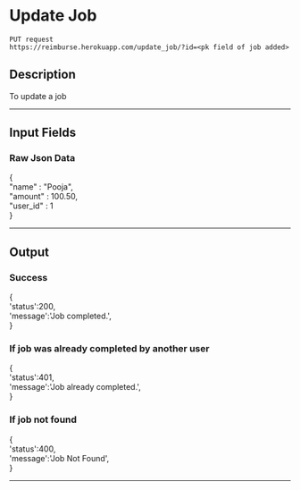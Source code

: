 # Update Job

    PUT request
    https://reimburse.herokuapp.com/update_job/?id=<pk field of job added>

## Description
To update a job

***

## Input Fields

### Raw Json Data<br />
{<br />
  "name" : "Pooja",<br />
  "amount" : 100.50,<br />
  "user_id" : 1<br />
}
    
***

## Output

### Success<br />
{<br />
  	'status':200,<br />
  	'message':'Job completed.',<br />
}<br />

### If job was already completed by another user<br />
{<br />
  	'status':401,<br />
  	'message':'Job already completed.',<br />
}<br />

### If job not found<br />
{<br />
  	'status':400,<br />
  	'message':'Job Not Found',<br />
}

***
